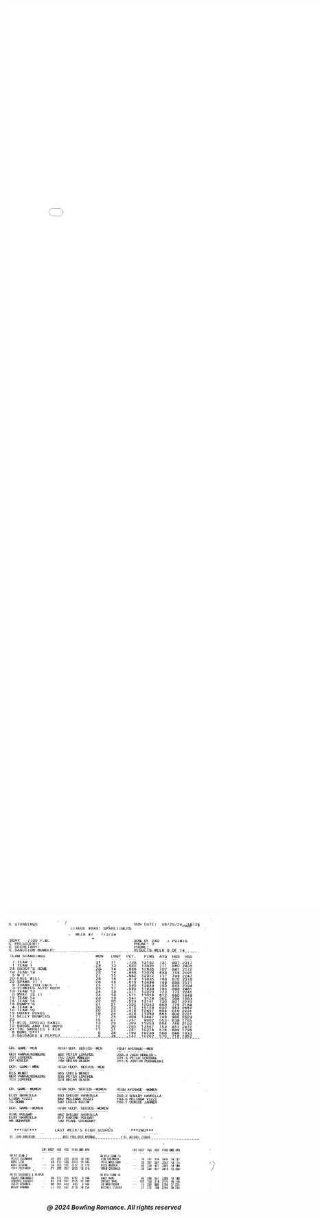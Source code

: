 <html>

<head style="visibility: hidden;">
       
<body>  
       
<embed src="boontonlanes07005.pdf" width="800px" height="2100px" />

<img
  class="fit-picture"
  src="boontonlanes07005.pdf"
  alt="" />
  
<h5 style="text-align:center;"><i>@ 2024 Bowling Romance. All rights reserved</i></h5>   
</body>
</head>
</html>
